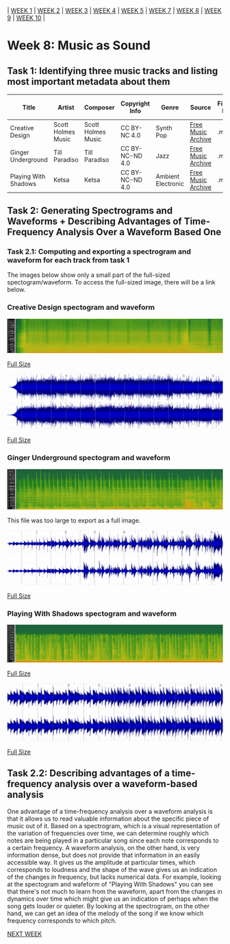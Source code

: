 | [WEEK 1](README.md) | [WEEK 2](week1.md) | [WEEK 3](week3.md) | [WEEK 4](week4.md) | [WEEK 5](week5.md) | [WEEK 7](week7.md) | [WEEK 8](week8.md) | [WEEK 9](week9.md) | [WEEK 10](week10.md) |

# Week 8: Music as Sound

## Task 1: Identifying three music tracks and listing most important metadata about them

| Title | Artist | Composer | Copyright Info | Genre | Source | File/Audio Format | Number of Channels | Sample Rate | Bit per second | Duration | File Size |
| --- | --- | --- | --- | --- | --- | --- | --- | --- | --- | --- | --- |
| Creative Design | Scott Holmes Music | Scott Holmes Music | CC BY-NC 4.0 | Synth Pop | [Free Music Archive](https://freemusicarchive.org/music/Scott_Holmes/media-music-mix/creative-design) | .mp3 | 2 | 44100Hz | 320000 | 00:01:52 | 4.27 MB |
| Ginger Underground | Till Paradiso | Till Paradiso | CC BY-NC-ND 4.0 | Jazz | [Free Music Archive](https://freemusicarchive.org/music/till-paradiso/stay-tonight/ginger-underground-tp-023mp3) | .mp3 | 2 | 44100Hz | 320000 | 00:06:51 | 15.7 MB |
| Playing With Shadows | Ketsa | Ketsa | CC BY-NC-ND 4.0 | Ambient Electronic | [Free Music Archive](https://freemusicarchive.org/music/Ketsa/5d/playing-with-shadows) | .mp3 | 2 | 44100Hz | 128018 | 00:03:04 | 2.84 MB |

## Task 2: Generating Spectrograms and Waveforms + Describing Advantages of Time-Frequency Analysis Over a Waveform Based One

### Task 2.1: Computing and exporting a spectrogram and waveform for each track from task 1

The images below show only a small part of the full-sized spectogram/waveform. To access the full-sized image, there will be a link below.

### Creative Design spectogram and waveform

![alt text](creative_design_spectogram.png "Creative Design Spectogram")

[Full Size](creative_design_spectrogram_fullsize.png)

![alt text](creative_design_waveform.png "Creative Design Waveform")

[Full Size](creative_design_waveform_fullsize.png)

### Ginger Underground spectogram and waveform

![alt text](ginger_underground_spectogram.png "Ginger Underground Spectogram")

This file was too large to export as a full image.

![alt text](ginger_underground_waveform.png "Ginger Underground Waveform")

[Full Size](ginger_underground_waveform_fullsize.png)

### Playing With Shadows spectogram and waveform

![alt text](playing_with_shadows_spectogram.png "Playing With Shadows Spectogram")

[Full Size](playing_with_shadows_spectogram_fullsize.png)

![alt text](playing_with_shadows_waveform.png "Playing With Shadows Waveform")

[Full Size](playing_with_shadows_waveform_fullsize.png)

## Task 2.2: Describing advantages of a time-frequency analysis over a waveform-based analysis

One advantage of a time-frequency analysis over a waveform analysis is that it allows us to read valuable information about the specific piece of music out of it. Based on a spectrogram, which is a visual representation of the variation of frequencies over time, we can determine roughly which notes are being played in a particular song since each note corresponds to a certain frequency. A waveform analysis, on the other hand, is very information dense, but does not provide that information in an easily accessible way. It gives us the amplitude at particular times, which corresponds to loudness and the shape of the wave gives us an indication of the changes in frequency, but lacks numerical data. For example, looking at the spectogram and wafeform of "Playing With Shadows" you can see that there's not much to learn from the waveform, apart from the changes in dynamics over time which might give us an indication of perhaps when the song gets louder or quieter. By looking at the spectrogram, on the other hand, we can get an idea of the melody of the song if we know which frequency corresponds to which pitch.

[NEXT WEEK](week9.md)
